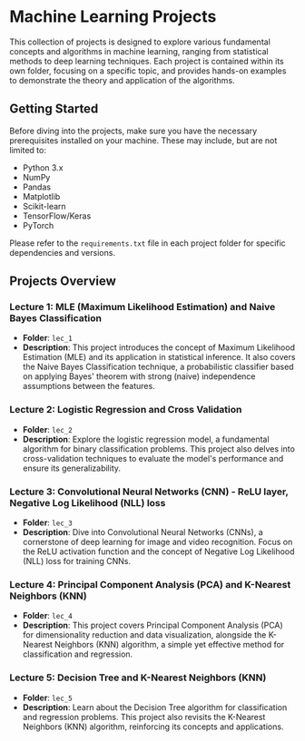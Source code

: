 # Machine Learning Projects

This collection of projects is designed to explore various fundamental concepts and algorithms in machine learning, ranging from statistical methods to deep learning techniques. Each project is contained within its own folder, focusing on a specific topic, and provides hands-on examples to demonstrate the theory and application of the algorithms.

## Getting Started

Before diving into the projects, make sure you have the necessary prerequisites installed on your machine. These may include, but are not limited to:

- Python 3.x
- NumPy
- Pandas
- Matplotlib
- Scikit-learn
- TensorFlow/Keras
- PyTorch

Please refer to the `requirements.txt` file in each project folder for specific dependencies and versions.

## Projects Overview

### Lecture 1: MLE (Maximum Likelihood Estimation) and Naive Bayes Classification
- **Folder**: `lec_1`
- **Description**: This project introduces the concept of Maximum Likelihood Estimation (MLE) and its application in statistical inference. It also covers the Naive Bayes Classification technique, a probabilistic classifier based on applying Bayes' theorem with strong (naive) independence assumptions between the features.

### Lecture 2: Logistic Regression and Cross Validation
- **Folder**: `lec_2`
- **Description**: Explore the logistic regression model, a fundamental algorithm for binary classification problems. This project also delves into cross-validation techniques to evaluate the model's performance and ensure its generalizability.

### Lecture 3: Convolutional Neural Networks (CNN) - ReLU layer, Negative Log Likelihood (NLL) loss
- **Folder**: `lec_3`
- **Description**: Dive into Convolutional Neural Networks (CNNs), a cornerstone of deep learning for image and video recognition. Focus on the ReLU activation function and the concept of Negative Log Likelihood (NLL) loss for training CNNs.

### Lecture 4: Principal Component Analysis (PCA) and K-Nearest Neighbors (KNN)
- **Folder**: `lec_4`
- **Description**: This project covers Principal Component Analysis (PCA) for dimensionality reduction and data visualization, alongside the K-Nearest Neighbors (KNN) algorithm, a simple yet effective method for classification and regression.

### Lecture 5: Decision Tree and K-Nearest Neighbors (KNN)
- **Folder**: `lec_5`
- **Description**: Learn about the Decision Tree algorithm for classification and regression problems. This project also revisits the K-Nearest Neighbors (KNN) algorithm, reinforcing its concepts and applications.
